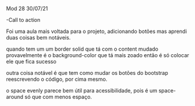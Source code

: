 Mod 28                                              30/07/21

-Call to action

Foi uma aula mais voltada para o projeto, adicionando botões 
mas aprendi duas coisas bem notáveis.

quando tem um um border solid que tá com o content mudado
provavelmente é o background-color que tá mais zoado
então é só colocar ele que fica sucesso

outra coisa notável é que tem como mudar os botões do 
bootstrap reescrevendo o código, por cima mesmo.

o space evenly parece bem útil para acessibilidade, pois é 
um space-around só que com menos espaço.
